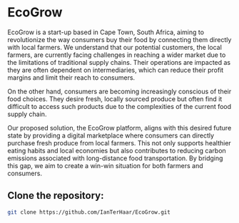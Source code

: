 # EcoGrow

EcoGrow is a start-up based in Cape Town, South Africa, aiming to revolutionize the way consumers buy their food by connecting them directly with local farmers. We understand that our potential customers, the local farmers, are currently facing challenges in reaching a wider market due to the limitations of traditional supply chains. Their operations are impacted as they are often dependent on intermediaries, which can reduce their profit margins and limit their reach to consumers.

On the other hand, consumers are becoming increasingly conscious of their food choices. They desire fresh, locally sourced produce but often find it difficult to access such products due to the complexities of the current food supply chain.

Our proposed solution, the EcoGrow platform, aligns with this desired future state by providing a digital marketplace where consumers can directly purchase fresh produce from local farmers. This not only supports healthier eating habits and local economies but also contributes to reducing carbon emissions associated with long-distance food transportation. By bridging this gap, we aim to create a win-win situation for both farmers and consumers.

## Clone the repository:
```bash
git clone https://github.com/IanTerHaar/EcoGrow.git